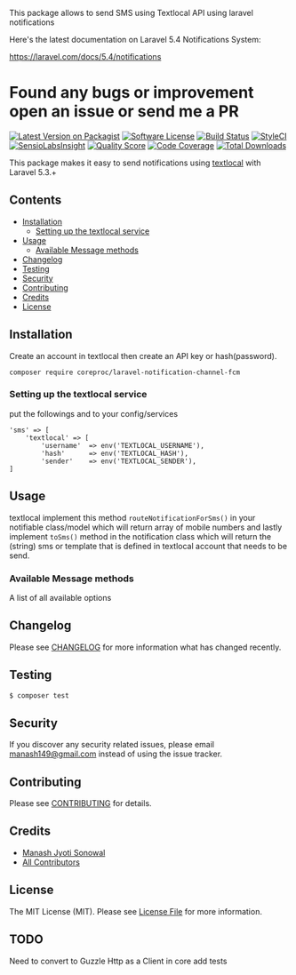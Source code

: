 This package allows to send SMS using Textlocal API using laravel notifications

Here's the latest documentation on Laravel 5.4 Notifications System: 

https://laravel.com/docs/5.4/notifications

# Found any bugs or improvement open an issue or send me a PR

[![Latest Version on Packagist](https://img.shields.io/packagist/v/laravel-notification-channels/textlocal.svg?style=flat-square)](https://packagist.org/packages/laravel-notification-channels/textlocal)
[![Software License](https://img.shields.io/badge/license-MIT-brightgreen.svg?style=flat-square)](LICENSE.md)
[![Build Status](https://img.shields.io/travis/laravel-notification-channels/textlocal/master.svg?style=flat-square)](https://travis-ci.org/laravel-notification-channels/textlocal)
[![StyleCI](https://styleci.io/repos/:style_ci_id/shield)](https://styleci.io/repos/:style_ci_id)
[![SensioLabsInsight](https://img.shields.io/sensiolabs/i/:sensio_labs_id.svg?style=flat-square)](https://insight.sensiolabs.com/projects/:sensio_labs_id)
[![Quality Score](https://img.shields.io/scrutinizer/g/laravel-notification-channels/textlocal.svg?style=flat-square)](https://scrutinizer-ci.com/g/laravel-notification-channels/textlocal)
[![Code Coverage](https://img.shields.io/scrutinizer/coverage/g/laravel-notification-channels/textlocal/master.svg?style=flat-square)](https://scrutinizer-ci.com/g/laravel-notification-channels/textlocal/?branch=master)
[![Total Downloads](https://img.shields.io/packagist/dt/laravel-notification-channels/textlocal.svg?style=flat-square)](https://packagist.org/packages/laravel-notification-channels/textlocal)

This package makes it easy to send notifications using [textlocal](https://www.textlocal.in/) with Laravel 5.3.+



## Contents

- [Installation](#installation)
	- [Setting up the textlocal service](#setting-up-the-textlocal-service)
- [Usage](#usage)
	- [Available Message methods](#available-message-methods)
- [Changelog](#changelog)
- [Testing](#testing)
- [Security](#security)
- [Contributing](#contributing)
- [Credits](#credits)
- [License](#license)


## Installation

Create an account in textlocal then create an API key or hash(password).

`composer require coreproc/laravel-notification-channel-fcm`

### Setting up the textlocal service

put the followings and to your config/services
```
'sms' => [
	'textlocal' => [
		'username'  => env('TEXTLOCAL_USERNAME'),
		'hash'      => env('TEXTLOCAL_HASH'),
		'sender'    => env('TEXTLOCAL_SENDER'),
]
```


## Usage
textlocal
implement this method `routeNotificationForSms()` in your notifiable class/model which will return array of mobile numbers
and lastly implement `toSms()` method in the notification class which will return the (string) sms or template that is defined in textlocal account that needs to be send.

### Available Message methods

A list of all available options

## Changelog

Please see [CHANGELOG](CHANGELOG.md) for more information what has changed recently.

## Testing

``` bash
$ composer test
```

## Security

If you discover any security related issues, please email manash149@gmail.com instead of using the issue tracker.

## Contributing

Please see [CONTRIBUTING](CONTRIBUTING.md) for details.

## Credits

- [Manash Jyoti Sonowal](https://github.com/msonowal)
- [All Contributors](../../contributors)

## License

The MIT License (MIT). Please see [License File](LICENSE.md) for more information.

## TODO
Need to convert to Guzzle Http as a Client in core
add tests
